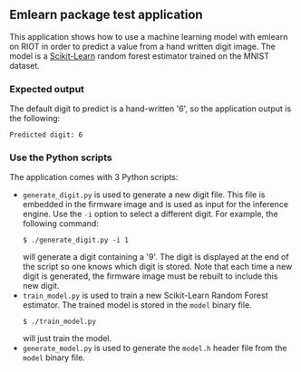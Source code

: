 ## Emlearn package test application

This application shows how to use a machine learning model with emlearn on RIOT
in order to predict a value from a hand written digit image.
The model is a [Scikit-Learn](https://scikit-learn.org) random forest estimator
trained on the MNIST dataset.

### Expected output

The default digit to predict is a hand-written '6', so the application output
is the following:

```
Predicted digit: 6
```

### Use the Python scripts

The application comes with 3 Python scripts:
- `generate_digit.py` is used to generate a new digit file. This file is
  embedded in the firmware image and is used as input for the inference engine.
  Use the `-i` option to select a different digit.
  For example, the following command:
  ```
  $ ./generate_digit.py -i 1
  ```
  will generate a digit containing a '9'.
  The digit is displayed at the end of the script so one knows which digit is
  stored.
  Note that each time a new digit is generated, the firmware image must be
  rebuilt to include this new digit.
- `train_model.py` is used to train a new Scikit-Learn Random Forest estimator.
  The trained model is stored in the `model` binary file.
  ```
  $ ./train_model.py
  ```
  will just train the model.
- `generate_model.py` is used to generate the `model.h` header file from the
  `model` binary file.
